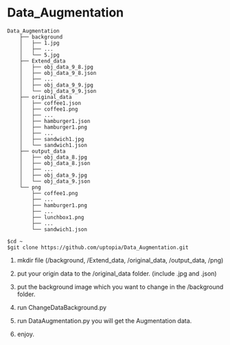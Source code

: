 # Data_Augmentation

```
Data_Augmentation
    ├── background
    │   ├── 1.jpg
    │   ├── ...
    │   └── 5.jpg
    ├── Extend_data
    │   ├── obj_data_9_8.jpg
    │   ├── obj_data_9_8.json
    │   ├── ...
    │   ├── obj_data_9_9.jpg
    │   └── obj_data_9_9.json
    ├── original_data
    │   ├── coffee1.json
    │   ├── coffee1.png
    │   ├── ...
    │   ├── hamburger1.json
    │   ├── hamburger1.png
    │   ├── ...    
    │   ├── sandwich1.jpg
    │   └── sandwich1.json
    ├── output_data
    │   ├── obj_data_8.jpg
    │   ├── obj_data_8.json
    │   ├── ...
    │   ├── obj_data_9.jpg
    │   └── obj_data_9.json
    └── png
        ├── coffee1.png
        ├── ...
        ├── hamburger1.png
        ├── ...    
        ├── lunchbox1.png
        ├── ...
        └── sandwich1.json
```

```
$cd ~
$git clone https://github.com/uptopia/Data_Augmentation.git
```

1. mkdir file (/background, /Extend_data, /original_data, /output_data, /png)

2. put your origin data to the /original_data folder. (include .jpg and .json)

3. put the background image which you want to change in the /background folder.

4. run ChangeDataBackground.py

5. run DataAugmentation.py    you will get the Augmentation data.

6. enjoy. 
